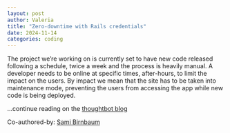 ```yaml
---
layout: post
author: Valeria
title: "Zero-downtime with Rails credentials"
date: 2024-11-14
categories: coding
---
```


The project we’re working on is currently set to have new code released following
a schedule, twice a week and the process is heavily manual.
A developer needs to be online at specific times, after-hours, to limit the
impact on the users. By impact we mean that the site has to be taken into
maintenance mode, preventing the users from accessing the app while new code is
being deployed.

...continue reading on the [thoughtbot blog](https://thoughtbot.com/blog/from-environment-variables-to-rails-credentials)

Co-authored-by: [Sami Birnbaum](https://thoughtbot.com/blog/authors/sami-birnbaum)
